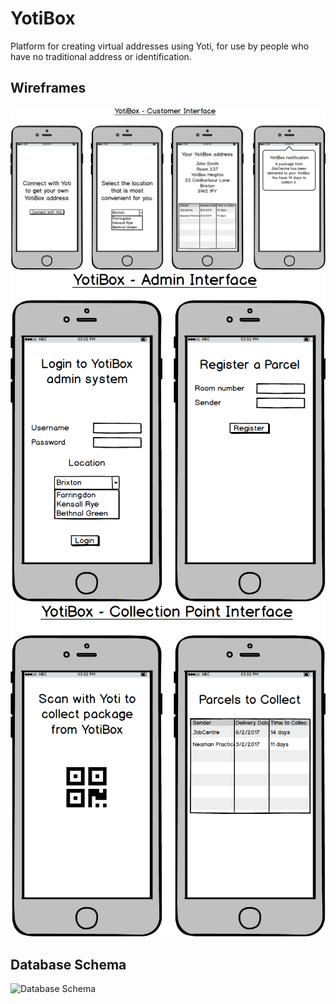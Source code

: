 # YotiBox
Platform for creating virtual addresses using Yoti, for use by people who have no traditional address or identification.

## Wireframes
![Customer front-end](https://github.com/stevehopkinson/yotibox/blob/master/wireframes/YotiBox%20-%20Front%20End.png?raw=true)
![Admin front-end](https://github.com/stevehopkinson/yotibox/blob/master/wireframes/YotiBox%20-%20Admin%20Front%20End.png?raw=true)
![Collection interface](https://github.com/stevehopkinson/yotibox/blob/master/wireframes/YotiBox%20-%20Collection%20Point.png?raw=true)

## Database Schema
![Database Schema](https://github.com/stevehopkinson/yotibox/blob/master/wireframes/YotiBox%20%E2%80%93%20Database%20Schema.png?raw=true)
